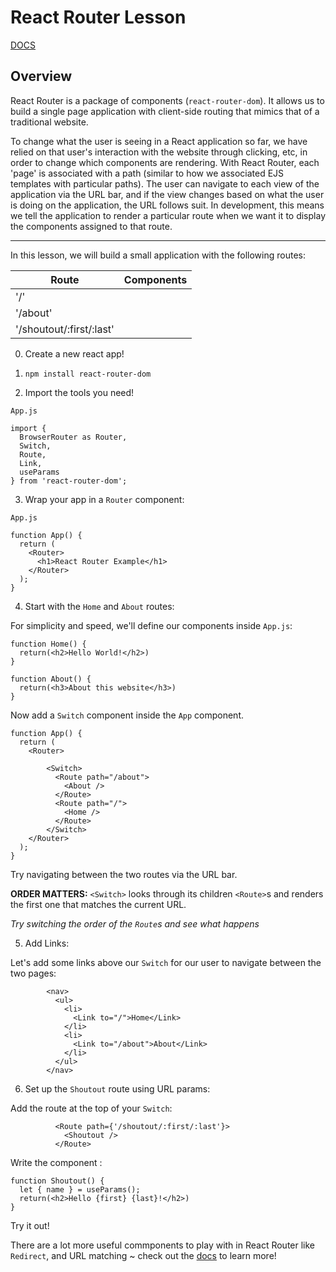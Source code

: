 # React Router Lesson

[DOCS](https://reacttraining.com/react-router/)

## Overview

React Router is a package of components (`react-router-dom`). It allows us to build a single page application with client-side routing that mimics that of a traditional website.

To change what the user is seeing in a React application so far, we have relied on that user's interaction with the website through clicking, etc, in order to change which components are rendering. With React Router, each 'page' is associated with a path (similar to how we associated EJS templates with particular paths). The user can navigate to each view of the application via the URL bar, and if the view changes based on what the user is doing on the application, the URL follows suit. In development, this means we tell the application to render a particular route when we want it to display the components assigned to that route.

---

In this lesson, we will build a small application with the following routes:

| Route                    | Components    |
| -------------------------| ------------- |
| '/'                      | <Home />      |
| '/about'                 | <About />     |
| '/shoutout/:first/:last' | <Shoutout />  |

0. Create a new react app!

1. ```npm install react-router-dom```

2. Import the tools you need! 

`App.js`
```
import {
  BrowserRouter as Router,
  Switch,
  Route,
  Link,
  useParams
} from 'react-router-dom';
```

3. Wrap your app in a `Router` component:

`App.js`
```
function App() {
  return (
    <Router>
      <h1>React Router Example</h1>
    </Router>
  );
}
```

4. Start with the `Home` and `About` routes:

For simplicity and speed, we'll define our components inside `App.js`:

```
function Home() {
  return(<h2>Hello World!</h2>)
}

function About() {
  return(<h3>About this website</h3>)
}
```

Now add a `Switch` component inside the `App` component.

```
function App() {
  return (
    <Router>

        <Switch>
          <Route path="/about">
            <About />
          </Route>
          <Route path="/">
            <Home />
          </Route>
        </Switch>
    </Router>
  );
}
```

Try navigating between the two routes via the URL bar.

**ORDER MATTERS:** `<Switch>` looks through its children `<Route>`s and renders the first one that matches the current URL.

*Try switching the order of the `Route`s and see what happens*

5. Add Links:

Let's add some links above our `Switch` for our user to navigate between the two pages:

```
        <nav>
          <ul>
            <li>
              <Link to="/">Home</Link>
            </li>
            <li>
              <Link to="/about">About</Link>
            </li>
          </ul>
        </nav>
```

6. Set up the `Shoutout` route using URL params:

Add the route at the top of your `Switch`:
```
          <Route path={'/shoutout/:first/:last'}>
            <Shoutout />
          </Route>
```

Write the component :

```
function Shoutout() {
  let { name } = useParams();
  return(<h2>Hello {first} {last}!</h2>)
}
```

Try it out!

There are a lot more useful commponents to play with in React Router like `Redirect`, and URL matching ~ check out the [docs](https://reacttraining.com/react-router/) to learn more!





